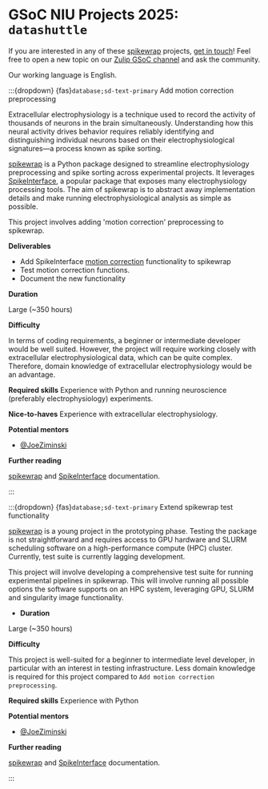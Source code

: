# GSoC NIU Projects 2025: `datashuttle`

If you are interested in any of these [spikewrap](https://github.com/neuroinformatics-unit/spikewrap) projects, 
[get in touch](https://spikewrap.neuroinformatics.dev/community/index.html)! 
Feel free to open a new topic on our [Zulip GSoC channel](https://neuroinformatics.zulipchat.com/#narrow/channel/487898-GSoC) and ask the community.

Our working language is English.


<!-- ------------------------------ -->
:::{dropdown} {fas}`database;sd-text-primary` Add motion correction preprocessing

Extracellular electrophysiology is a technique used to record the activity of thousands of neurons in the brain simultaneously. 
Understanding how this neural activity drives behavior requires reliably identifying and distinguishing individual neurons 
based on their electrophysiological signatures—a process known as spike sorting.

[spikewrap](https://spikewrap.neuroinformatics.dev/)  is a Python package designed to streamline electrophysiology 
preprocessing and spike sorting across experimental projects. It leverages
[SpikeInterface](https://spikeinterface.readthedocs.io/en/latest/index.html), a popular package that exposes many electrophysiology processing tools.
The aim of spikewrap is to abstract away implementation details and make running electrophysiological analysis as simple as possible.

This project involves adding 'motion correction' preprocessing to spikewrap.

**Deliverables**
<!-- Goals, or expected status after Community Bonding Period, Start of Coding, End of Coding. Stretch goals? -->
- Add SpikeInterface [motion correction](https://spikeinterface.readthedocs.io/en/latest/modules/motion_correction.html) functionality to spikewrap
- Test motion correction functions.
- Document the new functionality

**Duration**
<!-- Small (~90 hours), Medium (~175 hours) or Large (~350 hours)  -->
Large (~350 hours)


**Difficulty**
<!-- Is this project geared more toward a student level or a more advanced developer level? -->
In terms of coding requirements, a beginner or intermediate developer would be well suited.
However, the project will require working closely with extracellular electrophysiological data,
which can be quite complex. Therefore, domain knowledge of extracellular electrophysiology would be an advantage.


**Required skills**
Experience with Python and running neuroscience (preferably electrophysiology) experiments.

**Nice-to-haves**
Experience with extracellular electrophysiology.

**Potential mentors**
- [@JoeZiminski](https://github.com/JoeZiminski)

**Further reading**
<!-- The best pages include links to more detailed descriptions and related materials for each project. They might even include actual use cases! -->

[spikewrap](https://spikewrap.neuroinformatics.dev/) and [SpikeInterface](https://spikeinterface.readthedocs.io/en/latest/index.html) documentation.

:::


<!-- ------------------------------ -->
:::{dropdown} {fas}`database;sd-text-primary` Extend spikewrap test functionality

[spikewrap](https://spikewrap.neuroinformatics.dev/) is a young project in the prototyping phase.
Testing the package is not straightforward and requires access to GPU hardware and SLURM scheduling software
on a high-performance compute (HPC) cluster. Currently, test suite is currently lagging development.

This project will involve developing a comprehensive test suite for running experimental pipelines in spikewrap.
This will involve running all possible options the software supports on an HPC system, leveraging GPU, SLURM and 
singularity image functionality.

- **Duration**
<!-- Small (~90 hours), Medium (~175 hours) or Large (~350 hours)  -->
Large (~350 hours)

**Difficulty**
<!-- Is this project geared more toward a student level or a more advanced developer level? -->
This project is well-suited for a beginner to intermediate level developer, in particular with an interest
in testing infrastructure. Less domain knowledge is required for this project compared to `Add motion correction preprocessing`.


**Required skills**
Experience with Python

**Potential mentors**
- [@JoeZiminski](https://github.com/JoeZiminski)

**Further reading**
<!-- The best pages include links to more detailed descriptions and related materials for each project. They might even include actual use cases! -->

[spikewrap](https://spikewrap.neuroinformatics.dev/) and [SpikeInterface](https://spikeinterface.readthedocs.io/en/latest/index.html) documentation.

:::
